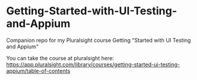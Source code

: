 # Getting-Started-with-UI-Testing-and-Appium
Companion repo for my Pluralsight course Getting "Started with UI Testing and Appium"

You can take the course at pluralsight here: https://app.pluralsight.com/library/courses/getting-started-ui-testing-appium/table-of-contents
